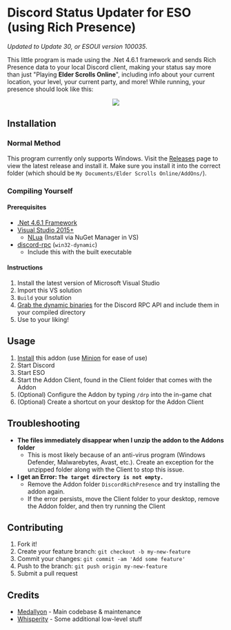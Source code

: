 # Discord Status Updater for ESO (using Rich Presence)

*Updated to Update 30, or ESOUI version 100035*.

This little program is made using the .Net 4.6.1 framework and sends Rich Presence data to your local Discord client, making your status say more than just "Playing **Elder Scrolls Online**", including info about your current location, your level, your current party, and more! While running, your presence should look like this:

<p align="center">
  <img src="https://i.imgur.com/iAYoWnK.png">
</p>

## Installation

### Normal Method

This program currently only supports Windows. Visit the [Releases](https://github.com/Medallyon/eso-discord-rich-presence-client/releases) page to view the latest release and install it. Make sure you install it into the correct folder (which should be `My Documents/Elder Scrolls Online/AddOns/`).

### Compiling Yourself

#### Prerequisites

+ [.Net 4.6.1 Framework](https://support.microsoft.com/en-gb/help/3102436/the-net-framework-4-6-1-offline-installer-for-windows)
+ [Visual Studio 2015+](https://visualstudio.microsoft.com/downloads/)
  + [NLua](https://www.nuget.org/packages/NLua) (Install via NuGet Manager in VS)
+ [discord-rpc](https://github.com/discordapp/discord-rpc/releases) (`win32-dynamic`)
  + Include this with the built executable

#### Instructions

1. Install the latest version of Microsoft Visual Studio
2. Import this VS solution
3. `Build` your solution
4. [Grab the dynamic binaries](https://github.com/discordapp/discord-rpc/releases) for the Discord RPC API and include them in your compiled directory
6. Use to your liking!

## Usage

1. [Install](#installation) this addon (use [Minion](https://minion.mmoui.com/) for ease of use)
2. Start Discord
3. Start ESO
4. Start the Addon Client, found in the Client folder that comes with the Addon
5. (Optional) Configure the Addon by typing `/drp` into the in-game chat
6. (Optional) Create a shortcut on your desktop for the Addon Client

## Troubleshooting

+ **The files immediately disappear when I unzip the addon to the Addons folder**
  + This is most likely because of an anti-virus program (Windows Defender, Malwarebytes, Avast, etc.). Create an exception for the unzipped folder along with the Client to stop this issue.
+ **I get an Error: `The target directory is not empty.`**
  + Remove the Addon folder `DiscordRichPresence` and try installing the addon again.
  + If the error persists, move the Client folder to your desktop, remove the Addon folder, and then try running the Client

## Contributing

1. Fork it!
2. Create your feature branch: `git checkout -b my-new-feature`
3. Commit your changes: `git commit -am 'Add some feature'`
4. Push to the branch: `git push origin my-new-feature`
5. Submit a pull request

## Credits

+ [Medallyon](https://github.com/medallyon) - Main codebase & maintenance
+ [Whisperity](https://github.com/whisperity) - Some additional low-level stuff
